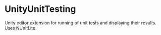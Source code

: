 UnityUnitTesting
================

Unity editor extension for running of unit tests and displaying their results. Uses NUnitLite.
